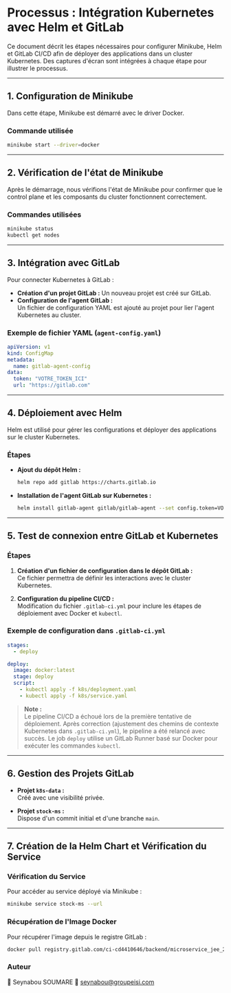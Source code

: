 
# Processus : Intégration Kubernetes avec Helm et GitLab

Ce document décrit les étapes nécessaires pour configurer Minikube, Helm et GitLab CI/CD afin de déployer des applications dans un cluster Kubernetes. Des captures d'écran sont intégrées à chaque étape pour illustrer le processus.

---

## 1. Configuration de Minikube

Dans cette étape, Minikube est démarré avec le driver Docker.

### Commande utilisée
```bash
minikube start --driver=docker
```
---

## 2. Vérification de l'état de Minikube

Après le démarrage, nous vérifions l'état de Minikube pour confirmer que le control plane et les composants du cluster fonctionnent correctement.

### Commandes utilisées
```bash
minikube status
kubectl get nodes
```

---

## 3. Intégration avec GitLab

Pour connecter Kubernetes à GitLab :

- **Création d'un projet GitLab :** Un nouveau projet est créé sur GitLab.
- **Configuration de l'agent GitLab :**  
  Un fichier de configuration YAML est ajouté au projet pour lier l'agent Kubernetes au cluster.

### Exemple de fichier YAML (`agent-config.yaml`)
```yaml
apiVersion: v1
kind: ConfigMap
metadata:
  name: gitlab-agent-config
data:
  token: "VOTRE_TOKEN_ICI"
  url: "https://gitlab.com"
```


---

## 4. Déploiement avec Helm

Helm est utilisé pour gérer les configurations et déployer des applications sur le cluster Kubernetes.

### Étapes

- **Ajout du dépôt Helm :**
  ```bash
  helm repo add gitlab https://charts.gitlab.io
  ```

- **Installation de l'agent GitLab sur Kubernetes :**
  ```bash
  helm install gitlab-agent gitlab/gitlab-agent --set config.token=VOTRE_TOKEN
  ```


---

## 5. Test de connexion entre GitLab et Kubernetes

### Étapes

1. **Création d'un fichier de configuration dans le dépôt GitLab :**  
   Ce fichier permettra de définir les interactions avec le cluster Kubernetes.

2. **Configuration du pipeline CI/CD :**  
   Modification du fichier `.gitlab-ci.yml` pour inclure les étapes de déploiement avec Docker et `kubectl`.

### Exemple de configuration dans `.gitlab-ci.yml`
```yaml
stages:
  - deploy

deploy:
  image: docker:latest
  stage: deploy
  script:
    - kubectl apply -f k8s/deployment.yaml
    - kubectl apply -f k8s/service.yaml
```


> **Note :**  
> Le pipeline CI/CD a échoué lors de la première tentative de déploiement. Après correction (ajustement des chemins de contexte Kubernetes dans `.gitlab-ci.yml`), le pipeline a été relancé avec succès. Le job `deploy` utilise un GitLab Runner basé sur Docker pour exécuter les commandes `kubectl`.

---

## 6. Gestion des Projets GitLab

- **Projet `k8s-data` :**  
  Créé avec une visibilité privée.

- **Projet `stock-ms` :**  
  Dispose d'un commit initial et d'une branche `main`.

---

## 7. Création de la Helm Chart et Vérification du Service

### Vérification du Service
Pour accéder au service déployé via Minikube :
```bash
minikube service stock-ms --url
```


### Récupération de l'Image Docker
Pour récupérer l'image depuis le registre GitLab :
```bash
docker pull registry.gitlab.com/ci-cd4410646/backend/microservice_jee_2025/stock-ms:3.0
```

### Auteur

👤 Seynabou SOUMARE 📧 seynabou@groupeisi.com

